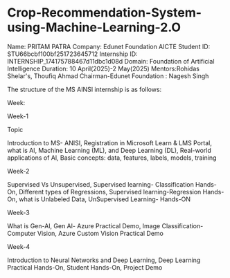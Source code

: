 # Crop-Recommendation-System-using-Machine-Learning-2.O
Name: PRITAM PATRA
Company: Edunet Foundation
AICTE Student ID: STU66bcbf100bf251723645712
Internship ID: INTERNSHIP_174175788467d11dbc1d08d
Domain: Foundation of Artificial Intelligence
Duration: 10 April(2025)-2 May(2025) 
Mentors:Rohidas Shelar's, Thoufiq Ahmad
Chairman-Edunet Foundation : Nagesh Singh


The structure of the MS AINSI internship is as follows:

Week:

Week-1

Topic

Introduction to MS- ANISI, Registration in Microsoft Learn & LMS Portal, what is Al, Machine Learning (ML), and Deep Learning (DL), Real-world applications of Al, Basic concepts: data, features, labels, models, training

Week-2

Supervised Vs Unsupervised, Supervised learning- Classification Hands-On, Different types of Regressions, Supervised learning-Regression Hands-On, what is Unlabeled Data, UnSupervised Learning- Hands-ON

Week-3

What is Gen-Al, Gen Al- Azure Practical Demo, Image Classification- Computer Vision, Azure Custom Vision Practical Demo

Week-4

Introduction to Neural Networks and Deep Learning, Deep Learning Practical Hands-On, Student Hands-On, Project Demo

